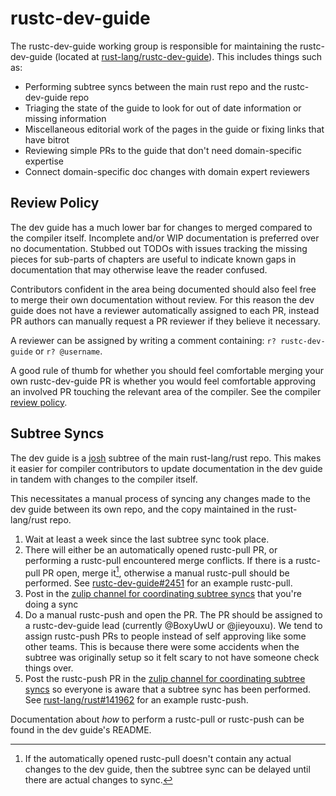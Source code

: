 # rustc-dev-guide

The rustc-dev-guide working group is responsible for maintaining the rustc-dev-guide (located at 
[rust-lang/rustc-dev-guide](https://github.com/rust-lang/rustc-dev-guide)). This includes things such
as: 
- Performing subtree syncs between the main rust repo and the rustc-dev-guide repo
- Triaging the state of the guide to look for out of date information or missing information
- Miscellaneous editorial work of the pages in the guide or fixing links that have bitrot
- Reviewing simple PRs to the guide that don't need domain-specific expertise
- Connect domain-specific doc changes with domain expert reviewers

## Review Policy

The dev guide has a much lower bar for changes to merged compared to the compiler itself. Incomplete
and/or WIP documentation is preferred over no documentation. Stubbed out TODOs with issues tracking 
the missing pieces for sub-parts of chapters are useful to indicate known gaps in documentation that
may otherwise leave the reader confused.

Contributors confident in the area being documented should also feel free to merge their own
documentation without review. For this reason the dev guide does not have a reviewer automatically
assigned to each PR, instead PR authors can manually request a PR reviewer if they believe it necessary.

A reviewer can be assigned by writing a comment containing: `r? rustc-dev-guide` or `r? @username`. 

A good rule of thumb for whether you should feel comfortable merging your own rustc-dev-guide PR is whether
you would feel comfortable approving an involved PR touching the relevant area of the compiler. See the
compiler [review policy](../compiler/reviews.md).

## Subtree Syncs

The dev guide is a [josh](https://josh-project.github.io/josh/intro.html) subtree of the main rust-lang/rust
repo. This makes it easier for compiler contributors to update documentation in the dev guide in tandem with
changes to the compiler itself.

This necessitates a manual process of syncing any changes made to the dev guide between its own repo, and the
copy maintained in the rust-lang/rust repo.

1. Wait at least a week since the last subtree sync took place.
2. There will either be an automatically opened rustc-pull PR, or performing a rustc-pull encountered merge 
conflicts. If there is a rustc-pull PR open, merge it[^1], otherwise a manual rustc-pull should be performed.
See [rustc-dev-guide#2451] for an example rustc-pull.
3. Post in the [zulip channel for coordinating subtree syncs][subtree_coordination] that you're doing a sync
4. Do a manual rustc-push and open the PR. The PR should be assigned to a rustc-dev-guide lead
(currently @BoxyUwU or @jieyouxu). We tend to assign rustc-push PRs to people instead of self
approving like some other teams. This is because there were some accidents when the subtree was originally
setup so it felt scary to not have someone check things over.
5. Post the rustc-push PR in the [zulip channel for coordinating subtree syncs][subtree_coordination] so everyone is aware that a subtree
sync has been performed. See [rust-lang/rust#141962] for an example rustc-push.


Documentation about *how* to perform a rustc-pull or rustc-push can be found in the dev guide's README.

[^1]: If the automatically opened rustc-pull doesn't contain any actual changes to the dev
guide, then the subtree sync can be delayed until there are actual changes to sync.

[rust-lang/rust#141962]: https://github.com/rust-lang/rust/pull/141962
[rustc-dev-guide#2451]: https://github.com/rust-lang/rustc-dev-guide/pull/2451
[subtree_coordination]: https://rust-lang.zulipchat.com/#narrow/channel/196385-t-compiler.2Frustc-dev-guide/topic/Subtree.20sync.20automation/with/522133712